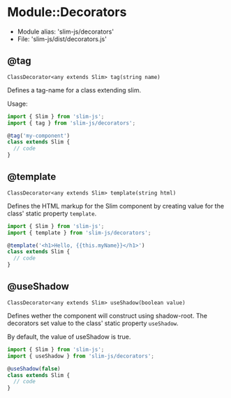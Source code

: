 # Module::Decorators

- Module alias: 'slim-js/decorators'
- File: 'slim-js/dist/decorators.js'

## <a name="#/decorators/tag"></a>@tag

`ClassDecorator<any extends Slim> tag(string name)`

Defines a tag-name for a class extending slim.

Usage:

```javascript
import { Slim } from 'slim-js';
import { tag } from 'slim-js/decorators';

@tag('my-component')
class extends Slim {
  // code
}
```

## <a name="#/decorators/template"></a>@template

`ClassDecorator<any extends Slim> template(string html)`

Defines the HTML markup for the Slim component by creating value for the class' static property `template`.

```javascript
import { Slim } from 'slim-js';
import { template } from 'slim-js/decorators';

@template('<h1>Hello, {{this.myName}}</h1>')
class extends Slim {
  // code
}
```

## <a name="#/decorators/useShadow"></a>@useShadow

`ClassDecorator<any extends Slim> useShadow(boolean value)`

Defines wether the component will construct using shadow-root. The decorators set value to the class' static property `useShadow`.

By default, the value of useShadow is true.

```javascript
import { Slim } from 'slim-js';
import { useShadow } from 'slim-js/decorators';

@useShadow(false)
class extends Slim {
  // code
}
```
